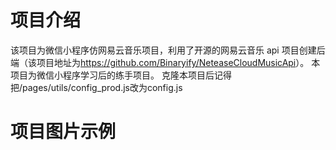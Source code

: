 # 项目介绍

该项目为微信小程序仿网易云音乐项目，利用了开源的网易云音乐 api 项目创建后端（该项目地址为<https://github.com/Binaryify/NeteaseCloudMusicApi>）。
本项目为微信小程序学习后的练手项目。
克隆本项目后记得把/pages/utils/config_prod.js改为config.js

# 项目图片示例

![]()
